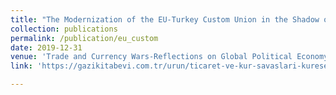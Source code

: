 ```yaml
---
title: "The Modernization of the EU-Turkey Custom Union in the Shadow of Trade Wars: Reasons, Content, and Methods (Turkish)"
collection: publications
permalink: /publication/eu_custom
date: 2019-12-31
venue: 'Trade and Currency Wars-Reflections on Global Political Economy (ed. M. Cetinkaya & G. Muradoglu)'
link: 'https://gazikitabevi.com.tr/urun/ticaret-ve-kur-savaslari-kuresel-ekonomik-politige-yansimalari-prof-dr-murat-cetinkaya-dr-gonul-muratoglu'

---
```

